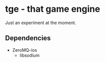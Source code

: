 # tge - that game engine

Just an experiment at the moment.

## Dependencies

- ZeroMQ-ios
  - libsodium
